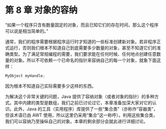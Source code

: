 # 第 8 章 对象的容纳

“如果一个程序只含有数量固定的对象，而且已知它们的存在时间，那么这个程序可以说是相当简单的。”

通常，我们的程序需要根据程序运行时才知道的一些标准创建新对象。若非程序正式运行，否则我们根本不知道自己到底需要多少数量的对象，甚至不知道它们的准确类型。为了满足常规编程的需要，我们要求能在任何时候、任何地点创建任意数量的对象。所以不可依赖一个已命名的指针来容纳自己的每一个对象，就象下面这样：

```java
MyObject myHandle;
```

因为根本不知道自己实际需要多少这样的东西。

为解决这个非常关键的问题，Java 提供了容纳对象（或者对象的指针）的多种方式。其中内建的类型是数组，我们之前已讨论过它，本章准备加深大家对它的认识。此外，Java 的工具（实用程序）库提供了一些“集合类”（亦称作“容器类”，但该术语已由 AWT 使用，所以这里仍采用“集合”这一称呼）。利用这些集合类，我们可以容纳乃至操纵自己的对象。本章的剩余部分会就此进行详细讨论。
